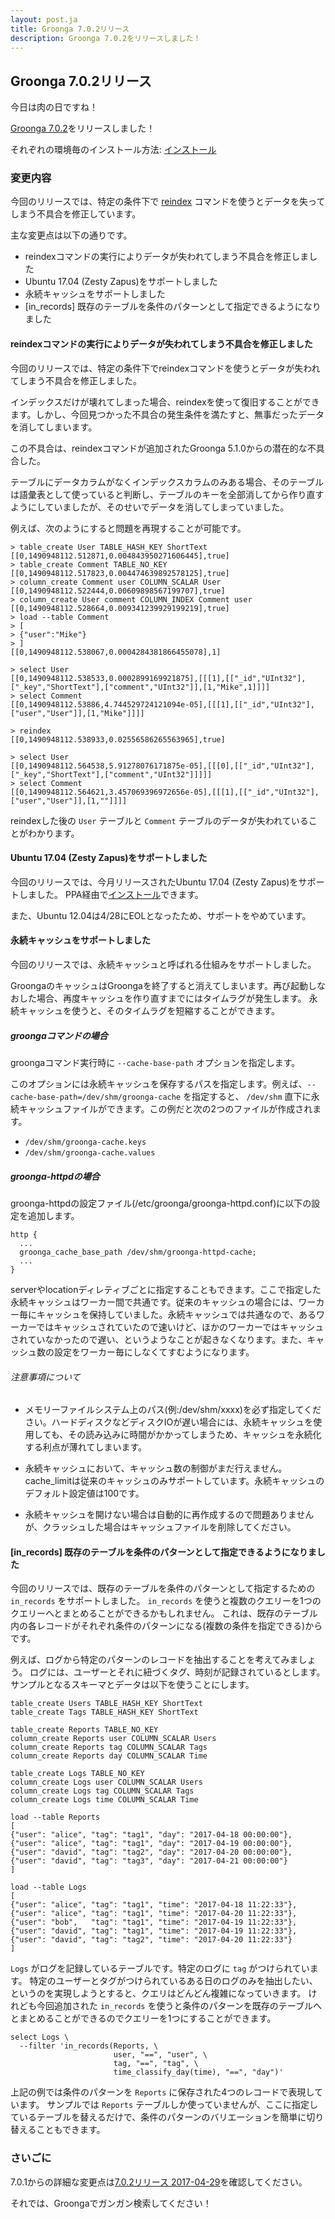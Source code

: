 ```yaml
---
layout: post.ja
title: Groonga 7.0.2リリース
description: Groonga 7.0.2をリリースしました！
---
```


## Groonga 7.0.2リリース

今日は肉の日ですね！

[Groonga 7.0.2](/ja/docs/news.html#release-7-0-2)をリリースしました！

それぞれの環境毎のインストール方法: [インストール](/ja/docs/install.html)

### 変更内容

今回のリリースでは、特定の条件下で [reindex](/ja/docs/references/commands/reindex) コマンドを使うとデータを失ってしまう不具合を修正しています。

主な変更点は以下の通りです。

  * reindexコマンドの実行によりデータが失われてしまう不具合を修正しました
  * Ubuntu 17.04 (Zesty Zapus)をサポートしました
  * 永続キャッシュをサポートしました
  * [in_records] 既存のテーブルを条件のパターンとして指定できるようになりました

#### reindexコマンドの実行によりデータが失われてしまう不具合を修正しました

今回のリリースでは、特定の条件下でreindexコマンドを使うとデータが失われてしまう不具合を修正しました。

インデックスだけが壊れてしまった場合、reindexを使って復旧することができます。しかし、今回見つかった不具合の発生条件を満たすと、無事だったデータを消してしまいます。

この不具合は、reindexコマンドが追加されたGroonga 5.1.0からの潜在的な不具合した。

テーブルにデータカラムがなくインデックスカラムのみある場合、そのテーブルは語彙表として使っていると判断し、テーブルのキーを全部消してから作り直すようにしていましたが、そのせいでデータを消してしまっていました。

例えば、次のようにすると問題を再現することが可能です。

    > table_create User TABLE_HASH_KEY ShortText
    [[0,1490948112.512871,0.004843950271606445],true]
    > table_create Comment TABLE_NO_KEY
    [[0,1490948112.517823,0.004474639892578125],true]
    > column_create Comment user COLUMN_SCALAR User
    [[0,1490948112.522444,0.00609898567199707],true]
    > column_create User comment COLUMN_INDEX Comment user
    [[0,1490948112.528664,0.009341239929199219],true]
    > load --table Comment
    > [
    > {"user":"Mike"}
    > ]
    [[0,1490948112.538067,0.0004284381866455078],1]
    
    > select User
    [[0,1490948112.538533,0.0002899169921875],[[[1],[["_id","UInt32"],["_key","ShortText"],["comment","UInt32"]],[1,"Mike",1]]]]
    > select Comment
    [[0,1490948112.53886,4.744529724121094e-05],[[[1],[["_id","UInt32"],["user","User"]],[1,"Mike"]]]]
    
    > reindex
    [[0,1490948112.538933,0.02556586265563965],true]
    
    > select User
    [[0,1490948112.564538,5.91278076171875e-05],[[[0],[["_id","UInt32"],["_key","ShortText"],["comment","UInt32"]]]]]
    > select Comment
    [[0,1490948112.564621,3.457069396972656e-05],[[[1],[["_id","UInt32"],["user","User"]],[1,""]]]]
    
reindexした後の ``User`` テーブルと ``Comment`` テーブルのデータが失われていることがわかります。

#### Ubuntu 17.04 (Zesty Zapus)をサポートしました

今回のリリースでは、今月リリースされたUbuntu 17.04 (Zesty Zapus)をサポートしました。
PPA経由で[インストール](/ja/docs/install/ubuntu.html)できます。

また、Ubuntu 12.04は4/28にEOLとなったため、サポートをやめています。

#### 永続キャッシュをサポートしました

今回のリリースでは、永続キャッシュと呼ばれる仕組みをサポートしました。

GroongaのキャッシュはGroongaを終了すると消えてしまいます。再び起動しなおした場合、再度キャッシュを作り直すまでにはタイムラグが発生します。
永続キャッシュを使うと、そのタイムラグを短縮することができます。

##### groongaコマンドの場合

groongaコマンド実行時に ``--cache-base-path`` オプションを指定します。

このオプションには永続キャッシュを保存するパスを指定します。例えば、``--cache-base-path=/dev/shm/groonga-cache`` を指定すると、 ``/dev/shm`` 直下に永続キャッシュファイルができます。この例だと次の2つのファイルが作成されます。

* ``/dev/shm/groonga-cache.keys``
* ``/dev/shm/groonga-cache.values``

##### groonga-httpdの場合

groonga-httpdの設定ファイル(/etc/groonga/groonga-httpd.conf)に以下の設定を追加します。

    http {
      ...
      groonga_cache_base_path /dev/shm/groonga-httpd-cache;
      ...
    }

serverやlocationディレティブごとに指定することもできます。ここで指定した永続キャッシュはワーカー間で共通です。従来のキャッシュの場合には、ワーカー毎にキャッシュを保持していました。永続キャッシュでは共通なので、あるワーカーではキャッシュされていたので速いけど、ほかのワーカーではキャッシュされていなかったので遅い、というようなことが起きなくなります。また、キャッシュ数の設定をワーカー毎にしなくてすむようになります。

###### 注意事項について

* メモリーファイルシステム上のパス(例:/dev/shm/xxxx)を必ず指定してください。ハードディスクなどディスクIOが遅い場合には、永続キャッシュを使用しても、その読み込みに時間がかかってしまうため、キャッシュを永続化する利点が薄れてしまいます。

* 永続キャッシュにおいて、キャッシュ数の制御がまだ行えません。cache_limitは従来のキャッシュのみサポートしています。永続キャッシュのデフォルト設定値は100です。

* 永続キャッシュを開けない場合は自動的に再作成するので問題ありませんが、クラッシュした場合はキャッシュファイルを削除してください。


#### [in_records] 既存のテーブルを条件のパターンとして指定できるようになりました

今回のリリースでは、既存のテーブルを条件のパターンとして指定するための ``in_records`` をサポートしました。
``in_records`` を使うと複数のクエリーを1つのクエリーへとまとめることができるかもしれません。
これは、既存のテーブル内の各レコードがそれぞれ条件のパターンになる(複数の条件を指定できる)からです。

例えば、ログから特定のパターンのレコードを抽出することを考えてみましょう。
ログには、ユーザーとそれに紐づくタグ、時刻が記録されているとします。
サンプルとなるスキーマとデータは以下を使うことにします。

    table_create Users TABLE_HASH_KEY ShortText
    table_create Tags TABLE_HASH_KEY ShortText
    
    table_create Reports TABLE_NO_KEY
    column_create Reports user COLUMN_SCALAR Users
    column_create Reports tag COLUMN_SCALAR Tags
    column_create Reports day COLUMN_SCALAR Time
    
    table_create Logs TABLE_NO_KEY
    column_create Logs user COLUMN_SCALAR Users
    column_create Logs tag COLUMN_SCALAR Tags
    column_create Logs time COLUMN_SCALAR Time
    
    load --table Reports
    [
    {"user": "alice", "tag": "tag1", "day": "2017-04-18 00:00:00"},
    {"user": "alice", "tag": "tag1", "day": "2017-04-19 00:00:00"},
    {"user": "david", "tag": "tag2", "day": "2017-04-20 00:00:00"},
    {"user": "david", "tag": "tag3", "day": "2017-04-21 00:00:00"}
    ]
  
    load --table Logs
    [
    {"user": "alice", "tag": "tag1", "time": "2017-04-18 11:22:33"},
    {"user": "alice", "tag": "tag1", "time": "2017-04-20 11:22:33"},
    {"user": "bob",   "tag": "tag1", "time": "2017-04-19 11:22:33"},
    {"user": "david", "tag": "tag1", "time": "2017-04-19 11:22:33"},
    {"user": "david", "tag": "tag2", "time": "2017-04-20 11:22:33"}
    ]
    
``Logs`` がログを記録しているテーブルです。特定のログに ``tag`` がつけられています。
特定のユーザーとタグがつけられているある日のログのみを抽出したい、というのを実現しようとすると、クエリはどんどん複雑になっていきます。
けれども今回追加された ``in_records`` を使うと条件のパターンを既存のテーブルへとまとめることができるのでクエリーを1つにすることができます。

    select Logs \
      --filter 'in_records(Reports, \
                           user, "==", "user", \
                           tag, "==", "tag", \
                           time_classify_day(time), "==", "day")'
    
上記の例では条件のパターンを ``Reports`` に保存された4つのレコードで表現しています。
サンプルでは ``Reports`` テーブルしか使っていませんが、ここに指定しているテーブルを替えるだけで、条件のパターンのバリエーションを簡単に切り替えることもできます。

### さいごに

7.0.1からの詳細な変更点は[7.0.2リリース 2017-04-29](/ja/docs/news.html#release-7-0-2)を確認してください。

それでは、Groongaでガンガン検索してください！
